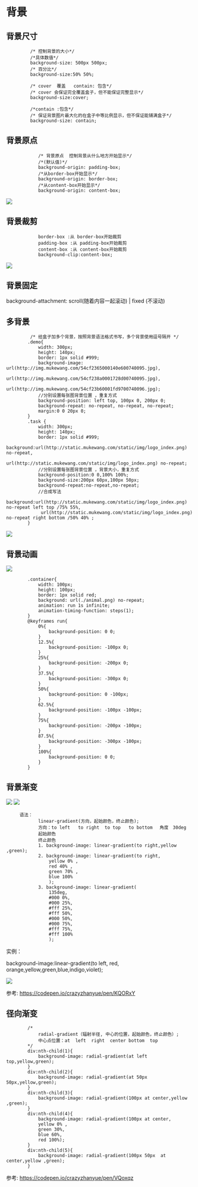    # 背景
   ## 背景尺寸
   ```
            /* 控制背景的大小*/
            /*具体数值*/
            background-size: 500px 500px;
            /* 百分比*/
            background-size:50% 50%;

            /* cover  覆盖   contain: 包含*/
            /* cover 会保证完全覆盖盒子，但不能保证完整显示*/
            background-size:cover;

            /*contain :包含*/
            /* 保证背景图片最大化的在盒子中等比例显示，但不保证能铺满盒子*/
            background-size: contain;
```

## 背景原点
```
            /* 背景原点  控制背景从什么地方开始显示*/
            /*(默认值)*/
            background-origin: padding-box;
            /*从border-box开始显示*/
            background-origin: border-box;
            /*从content-box开始显示*/
            background-origin: content-box;
```
![](http://qiniu.sponges.cn/201803081143_518.png?imageView2/0/w/880/h/680)

## 背景裁剪
```
            border-box :从 border-box开始裁剪
            padding-box :从 padding-box开始裁剪
            content-box :从 content-box开始裁剪
            background-clip:content-box;
```
![](http://qiniu.sponges.cn/201803081144_927.png?imageView2/0/w/880/h/680)

## 背景固定
background-attachment: scroll(随着内容一起滚动) | fixed (不滚动)

## 多背景
```
         /* 给盒子加多个背景，按照背景语法格式书写，多个背景使用逗号隔开 */
        .demo{
            width: 300px;
            height: 140px;
            border: 1px solid #999;
            background-image: url(http://img.mukewang.com/54cf2365000140e600740095.jpg),
                              url(http://img.mukewang.com/54cf238a0001728d00740095.jpg),
                              url(http://img.mukewang.com/54cf23b60001fd9700740096.jpg);
            //分别设置每张图背景位置 ，重复方式
            background-position: left top, 100px 0, 200px 0;
            background-repeat: no-repeat, no-repeat, no-repeat;
            margin:0 0 20px 0;
        }
        .task {
            width: 300px;
            height: 140px;
            border: 1px solid #999;
            background:url(http://static.mukewang.com/static/img/logo_index.png) no-repeat,
                       url(http://static.mukewang.com/static/img/logo_index.png) no-repeat;
            //分别设置每张图背景位置 ，背景大小，重复方式
            background-position:0 0,100% 100%;
            background-size:200px 60px,100px 50px;
            background-repeat:no-repeat,no-repeat;
            //合成写法
            background:url(http://static.mukewang.com/static/img/logo_index.png) no-repeat left top /75% 55%,
             url(http://static.mukewang.com/static/img/logo_index.png) no-repeat right bottom /50% 40% ;
        }
```
![](http://qiniu.sponges.cn/201803081158_302.png?imageView2/0/w/880/h/680)

## 背景动画
![](http://qiniu.sponges.cn/201803071516_653.png?imageView2/0/w/880/h/680)
```
        .container{
            width: 100px;
            height: 100px;
            border: 1px solid red;
            background: url(./animal.png) no-repeat;
            animation: run 1s infinite;
            animation-timing-function: steps(1);
        }
        @keyframes run{
            0%{
                background-position: 0 0;
            }
            12.5%{
                background-position: -100px 0;
            }
            25%{
                background-position: -200px 0;
            }
            37.5%{
                background-position: -300px 0;
            }
            50%{
                background-position: 0 -100px;
            }
            62.5%{
                background-position: -100px -100px;
            }
            75%{
                background-position: -200px -100px;
            }
            87.5%{
                background-position: -300px -100px;
            }
            100%{
                background-position: 0 0;
            }
        }
```

## 背景渐变
![](http://qiniu.sponges.cn/201803081115_874.png?imageView2/0/w/880/h/680)
![](http://qiniu.sponges.cn/201803081115_330.png?imageView2/0/w/880/h/680)
```
     语法：
            linear-gradient(方向，起始颜色，终止颜色);
            方向：to left   to right  to top   to bottom 　角度　30deg
            起始颜色
            终止颜色
            1. background-image: linear-gradient(to right,yellow ,green);
            2. background-image: linear-gradient(to right,
                yellow 0% ,
                red 40% ,
                green 70% ,
                blue 100%
                );
            3. background-image: linear-gradient(
                135deg,
                #000 0%,
                #000 25%,
                #fff 25%,
                #fff 50%,
                #000 50%,
                #000 75%,
                #fff 75%,
                #fff 100%
                );
```
实例：

background-image:linear-gradient(to left, red, orange,yellow,green,blue,indigo,violet);

![](http://qiniu.sponges.cn/201803081117_529.png?imageView2/0/w/880/h/680)

参考: https://codepen.io/crazyzhanyue/pen/KQORxY

## 径向渐变
```
        /*
            radial-gradient（辐射半径, 中心的位置，起始颜色，终止颜色）;
            中心点位置：at  left  right  center bottom  top
        */
        div:nth-child(1){
            background-image: radial-gradient(at left top,yellow,green);
        }
        div:nth-child(2){
            background-image: radial-gradient(at 50px 50px,yellow,green);
        }
        div:nth-child(3){
            background-image: radial-gradient(100px at center,yellow ,green);
        }
        div:nth-child(4){
            background-image: radial-gradient(100px at center,
            yellow 0% ,
            green 30%,
            blue 60%,
            red 100%);
        }
        div:nth-child(5){
            background-image: radial-gradient(100px 50px  at center,yellow ,green);
        }
```

参考: https://codepen.io/crazyzhanyue/pen/VQoxqz

